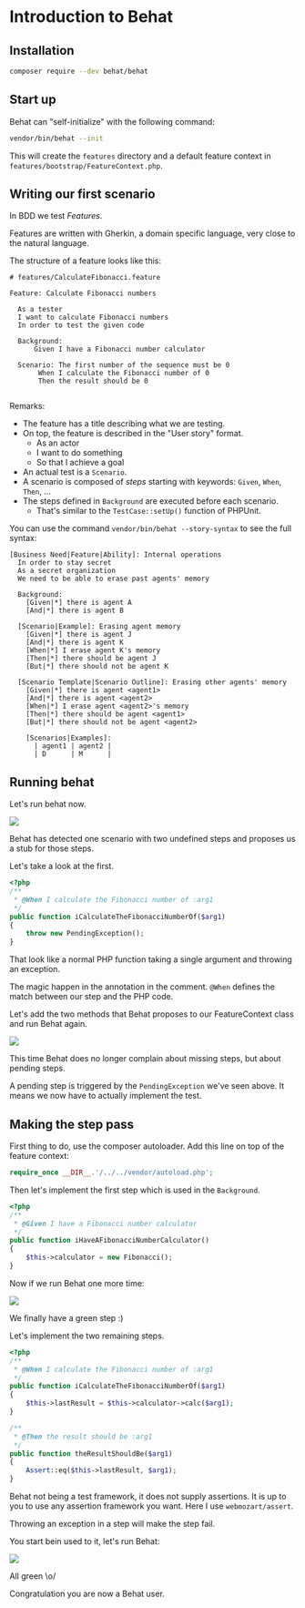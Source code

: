 # Introduction to Behat

## Installation

```bash
composer require --dev behat/behat
```

## Start up

Behat can "self-initialize" with the following command:

```bash
vendor/bin/behat --init
```

This will create the `features` directory and a default feature context
in `features/bootstrap/FeatureContext.php`.

## Writing our first scenario

In BDD we test *Features*.

Features are written with Gherkin, a domain specific language, very
close to the natural language.

The structure of a feature looks like this:

```
# features/CalculateFibonacci.feature

Feature: Calculate Fibonacci numbers

  As a tester
  I want to calculate Fibonacci numbers
  In order to test the given code

  Background:
      Given I have a Fibonacci number calculator

  Scenario: The first number of the sequence must be 0
       When I calculate the Fibonacci number of 0
       Then the result should be 0
    
```

Remarks:

  * The feature has a title describing what we are testing.
  * On top, the feature is described in the "User story" format.
    * As an actor
    * I want to do something
    * So that I achieve a goal
  * An actual test is a `Scenario`.
  * A scenario is composed of *steps* starting with keywords: `Given`, `When`, `Then`, ...
  * The steps defined in `Background` are executed before each scenario.
    * That's similar to the `TestCase::setUp()` function of PHPUnit.

You can use the command `vendor/bin/behat --story-syntax` to see the full syntax:

```
[Business Need|Feature|Ability]: Internal operations
  In order to stay secret
  As a secret organization
  We need to be able to erase past agents' memory

  Background:
    [Given|*] there is agent A
    [And|*] there is agent B

  [Scenario|Example]: Erasing agent memory
    [Given|*] there is agent J
    [And|*] there is agent K
    [When|*] I erase agent K's memory
    [Then|*] there should be agent J
    [But|*] there should not be agent K

  [Scenario Template|Scenario Outline]: Erasing other agents' memory
    [Given|*] there is agent <agent1>
    [And|*] there is agent <agent2>
    [When|*] I erase agent <agent2>'s memory
    [Then|*] there should be agent <agent1>
    [But|*] there should not be agent <agent2>

    [Scenarios|Examples]:
      | agent1 | agent2 |
      | D      | M      |
```

## Running behat

Let's run behat now.

![](/images/behat1.gif)

Behat has detected one scenario with two undefined steps and proposes
us a stub for those steps.

Let's take a look at the first.

```php
<?php
/**
 * @When I calculate the Fibonacci number of :arg1
 */
public function iCalculateTheFibonacciNumberOf($arg1)
{
    throw new PendingException();
}
```

That look like a normal PHP function taking a single argument
and throwing an exception.

The magic happen in the annotation in the comment. 
`@When` defines the match between our step and the PHP code.

Let's add the two methods that Behat proposes to our FeatureContext class
and run Behat again.

![](/images/behat2.gif)

This time Behat does no longer complain about missing steps, but about 
pending steps.

A pending step is triggered by the `PendingException` we've seen above.
It means we now have to actually implement the test.

## Making the step pass

First thing to do, use the composer autoloader.
Add this line on top of the feature context:

```php
require_once __DIR__.'/../../vendor/autoload.php';
```

Then let's implement the first step which is used in the `Background`.

```php
<?php
/**
 * @Given I have a Fibonacci number calculator
 */
public function iHaveAFibonacciNumberCalculator()
{
    $this->calculator = new Fibonacci();
}
```

Now if we run Behat one more time:

![](/images/behat3.gif)

We finally have a green step :)

Let's implement the two remaining steps. 

```php
<?php
/**
 * @When I calculate the Fibonacci number of :arg1
 */
public function iCalculateTheFibonacciNumberOf($arg1)
{
    $this->lastResult = $this->calculator->calc($arg1);
}

/**
 * @Then the result should be :arg1
 */
public function theResultShouldBe($arg1)
{
    Assert::eq($this->lastResult, $arg1);
}
```

Behat not being a test framework, it does not supply assertions. It is up to 
you to use any assertion framework you want. Here I use `webmozart/assert`.

Throwing an exception in a step will make the step fail.

You start bein used to it, let's run Behat:

![](/images/behat4.gif)

All green \o/

Congratulation you are now a Behat user.
